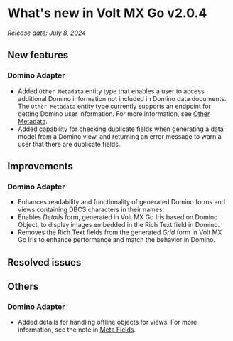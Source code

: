 # What's new in Volt MX Go v2.0.4
*Release date: July 8, 2024*

## New features

### Domino Adapter

- Added `Other Metadata` entity type that enables a user to access additional Domino information not included in Domino data documents. The `Other Metadata` entity type currently supports an endpoint for getting Domino user information. For more information, see [Other Metadata](../../topicguides/datamodel.md#other-metadata).
- Added capability for checking duplicate fields when generating a data model from a Domino view, and returning an error message to warn a user that there are duplicate fields.

## Improvements

### Domino Adapter

- Enhances readability and functionality of generated Domino forms and views containing DBCS characters in their names.
- Enables *Details* form, generated in Volt MX Go Iris based on Domino Object, to display images embedded in the Rich Text field in Domino. 
- Removes the Rich Text fields from the generated *Grid* form in Volt MX Go Iris to enhance performance and match the behavior in Domino.  

## Resolved issues

## Others

### Domino Adapter

- Added details for handling offline objects for views. For more information, see the note in [Meta Fields](../../topicguides/datamodel.md#meta-fields). 